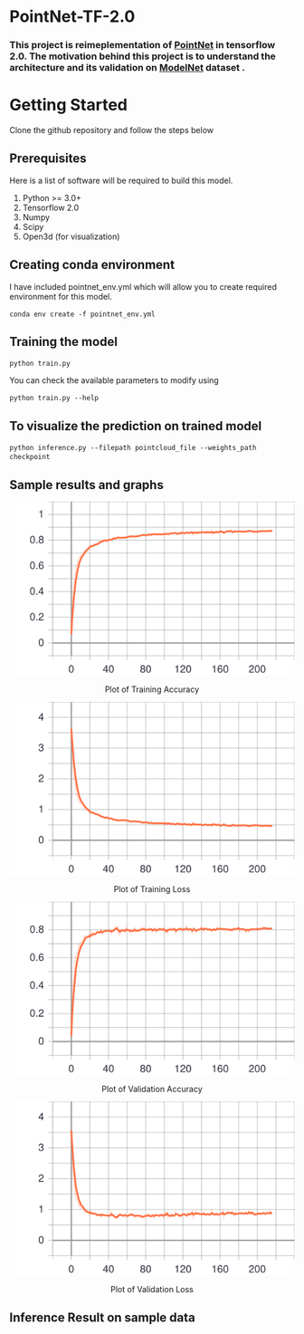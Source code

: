# PointNet-TF-2.0
### This project is reimeplementation of [PointNet](https://arxiv.org/abs/1612.00593) in tensorflow 2.0. The motivation behind this project is to understand the architecture and its validation on [ModelNet](https://modelnet.cs.princeton.edu/) dataset . 

# Getting Started 
Clone the github repository and follow the steps below 
## Prerequisites
Here is a list of software will be required to build this model.
1. Python >= 3.0+
2. Tensorflow 2.0
3. Numpy
4. Scipy
5. Open3d (for visualization)

## Creating conda environment
I have included pointnet_env.yml which will allow you to create required environment for this model.

```
conda env create -f pointnet_env.yml
```
## Training the model
```
python train.py
```

You can check the available parameters to modify using

```
python train.py --help
```

## To visualize the prediction on trained model 

```
python inference.py --filepath pointcloud_file --weights_path checkpoint 
```

## Sample results and graphs

<div align="center">
  <p> <img src="training_accuracy .svg"> </p>
  <p> Plot of Training Accuracy </p>
</div>


<div align="center">
  <p> <img src="training_loss.svg"> </p>
  <p> Plot of Training Loss </p>
</div>


<div align="center">
  <p> <img src="validation_accuracy .svg"> </p>
  <p> Plot of Validation Accuracy </p>
</div>


<div align="center">
  <p> <img src="validation_loss.svg"> </p>
  <p> Plot of Validation Loss </p>
</div>

## Inference Result on sample data
